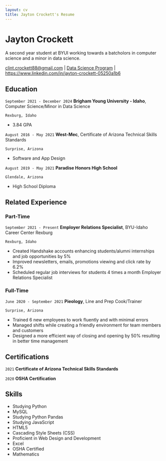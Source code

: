 ```yaml
---
layout: cv
title: Jayton Crockett's Resume
---
```

# Jayton Crockett
A second year student at BYUI working towards a batcholors in computer science and a minor in data science.

<div id="webaddress">
<a href="datascience@byui.edu">clint.crockett88@gmail.com</a>
| <a href="https://byuidatascience.github.io/development.html">Data Science Program</a>
| <a href="https://www.linkedin.com/groups/13537407/">https://www.linkedin.com/in/jayton-crockett-05250a1b6</a>
<!-- | <a href="https://github.com/byuids-resumes">GitHub</a> -->
</div>

<!-- https://www.monique.tech/the-art-of-markdown -->

## Education

`September 2021 - December 2024`
__Brigham Young University - Idaho__, Computer Science/Minor in Data Science

`Rexburg, Idaho`
- 3.84 GPA

`August 2016 - May 2021`
__West-Mec__, Certificate of Arizona Technical Skills Standards 

`Surprise, Arizona`
- Software and App Design

`August 2019 - May 2021`
__Paradise Honors High School__

`Glendale, Arizona`
- High School Diploma 




## Related Experience

### Part-Time

`September 2021 - Present`
__Employer Relations Specialist__, BYU-Idaho Career Center Rexburg 

`Rexburg, Idaho`
- Created Handshake accounts enhancing students/alumni internships and job opportunities by 5% 
- Improved newsletters, emails, promotions viewing and click rate by 6.2% 
- Scheduled regular job interviews for students 4 times a month Employer Relations Specialist 

### Full-Time

`June 2020 - September 2021`
__Pieology__, Line and Prep Cook/Trainer

`Surprise, Arizona`
- Trained 6 new employees to work fluently and with minimal errors 
- Managed shifts while creating a friendly environment for team members and customers 
- Designed a more efficient way of closing and opening by 50% resulting in better time management 

## Certifications

`2021`
__Certificate of Arizona Technical Skills Standards__

`2020`
__OSHA Certification__

## Skills

- Studying Python 
- MySQL
- Studying Python Pandas
- Studying JavaScript 
- HTML5 
- Cascading Style Sheets (CSS) 
- Proficient in Web Design and Development 
- Excel
- OSHA Certified
- Mathematics 


<!-- ### Footer

Last updated: Dec 2022 -->


